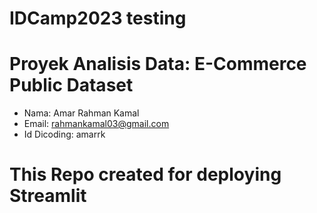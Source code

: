 # IDCamp2023 testing
# Proyek Analisis Data: E-Commerce Public Dataset
- Nama: Amar Rahman Kamal
- Email: rahmankamal03@gmail.com
- Id Dicoding: amarrk

# This Repo created for deploying Streamlit
